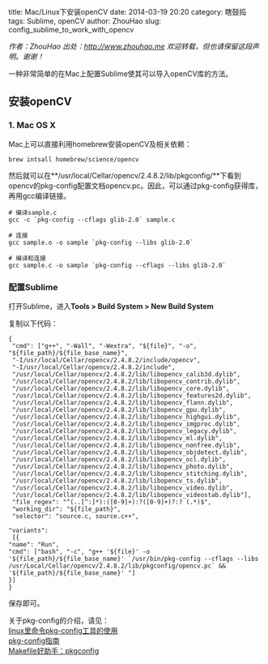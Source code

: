 title: Mac/Linux下安装openCV
date: 2014-03-19 20:20
category: 瞎鼓捣
tags: Sublime, openCV
author: ZhouHao
slug: config_sublime_to_work_with_opencv

*作者：ZhouHao 出处：http://www.zhouhao.me 欢迎转载，但也请保留这段声明。谢谢！*

一种非常简单的在Mac上配置Sublime使其可以导入openCV库的方法。

<!-- PELICAN_END_SUMMARY -->

## 安装openCV

### 1. Mac OS X

Mac上可以直接利用homebrew安装openCV及相关依赖：

	brew intsall homebrew/science/opencv
	
然后就可以在**/usr/local/Cellar/opencv/2.4.8.2/lib/pkgconfig/**下看到opencv的pkg-config配置文档opencv.pc。因此，可以通过pkg-config获得库，再用gcc编译链接。

	# 编译sample.c
	gcc -c `pkg-config --cflags glib-2.0` sample.c

	# 连接
	gcc sample.o -o sample `pkg-config --libs glib-2.0`
	
	# 编译和连接
	gcc sample.c -o sample `pkg-config --cflags --libs glib-2.0`
	
### 配置Sublime

打开Sublime，进入**Tools > Build System > New Build System**

复制以下代码：

	{
	 "cmd": ["g++", "-Wall", "-Wextra", "${file}", "-o", "${file_path}/${file_base_name}",
	 "-I/usr/local/Cellar/opencv/2.4.8.2/include/opencv",
	 "-I/usr/local/Cellar/opencv/2.4.8.2/include",
	 "/usr/local/Cellar/opencv/2.4.8.2/lib/libopencv_calib3d.dylib",
	 "/usr/local/Cellar/opencv/2.4.8.2/lib/libopencv_contrib.dylib",
	 "/usr/local/Cellar/opencv/2.4.8.2/lib/libopencv_core.dylib",
	 "/usr/local/Cellar/opencv/2.4.8.2/lib/libopencv_features2d.dylib",
	 "/usr/local/Cellar/opencv/2.4.8.2/lib/libopencv_flann.dylib",
	 "/usr/local/Cellar/opencv/2.4.8.2/lib/libopencv_gpu.dylib",
	 "/usr/local/Cellar/opencv/2.4.8.2/lib/libopencv_highgui.dylib",
	 "/usr/local/Cellar/opencv/2.4.8.2/lib/libopencv_imgproc.dylib",
	 "/usr/local/Cellar/opencv/2.4.8.2/lib/libopencv_legacy.dylib",
	 "/usr/local/Cellar/opencv/2.4.8.2/lib/libopencv_ml.dylib",
	 "/usr/local/Cellar/opencv/2.4.8.2/lib/libopencv_nonfree.dylib",
	 "/usr/local/Cellar/opencv/2.4.8.2/lib/libopencv_objdetect.dylib",
	 "/usr/local/Cellar/opencv/2.4.8.2/lib/libopencv_ocl.dylib",
	 "/usr/local/Cellar/opencv/2.4.8.2/lib/libopencv_photo.dylib",
	 "/usr/local/Cellar/opencv/2.4.8.2/lib/libopencv_stitching.dylib",
	 "/usr/local/Cellar/opencv/2.4.8.2/lib/libopencv_ts.dylib",
	 "/usr/local/Cellar/opencv/2.4.8.2/lib/libopencv_video.dylib",
	 "/usr/local/Cellar/opencv/2.4.8.2/lib/libopencv_videostab.dylib"],
	 "file_regex": "^(..[^:]*):([0-9]+):?([0-9]+)?:? (.*)$",
	 "working_dir": "${file_path}",
	 "selector": "source.c, source.c++",
 
	"variants":
	 [{
	"name": "Run",
	"cmd": ["bash", "-c", "g++ '${file}' -o '${file_path}/${file_base_name}' `/usr/bin/pkg-config --cflags --libs   /usr/Local/Cellar/opencv/2.4.8.2/lib/pkgconfig/opencv.pc` && '${file_path}/${file_base_name}' "]
	}]
	}
	
保存即可。

关于pkg-config的介绍，请见：  
[linux里命令pkg-config工具的使用](http://hi.baidu.com/3444542/item/a752144400cc4595833ae193)  
[pkg-config指南](http://blog.csdn.net/exbob/article/details/6991037)  
[Makefile好助手：pkgconfig](http://blog.csdn.net/absurd/article/details/599813)